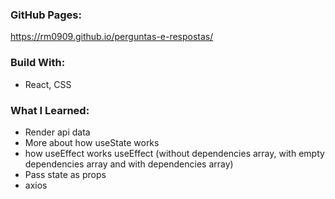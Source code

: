 ### GitHub Pages:
https://rm0909.github.io/perguntas-e-respostas/

### Build With:
- React, CSS
### What I Learned:
- Render api data
- More about how useState works
- how useEffect works useEffect (without dependencies array, with empty dependencies array and with dependencies array)
- Pass state as props
- axios